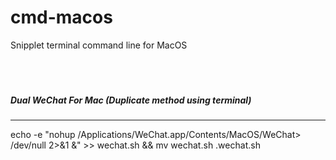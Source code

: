 # cmd-macos
Snipplet terminal command line for MacOS
<br><br><br><br>
##### Dual WeChat For Mac (Duplicate method using terminal)
---
echo -e "nohup /Applications/WeChat.app/Contents/MacOS/WeChat> /dev/null 2>&1 &" >> wechat.sh && mv wechat.sh .wechat.sh

